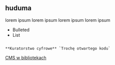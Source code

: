 ## huduma

lorem ipsum lorem ipsum lorem ipsum lorem ipsum

- Bulleted
- List

```promocja 

**Kuratorstwo cyfrowe** `Trochę otwartego kodu`

```

[CMS w bibliotekach](https://www.cmswbibliotekach.umk.pl/)
